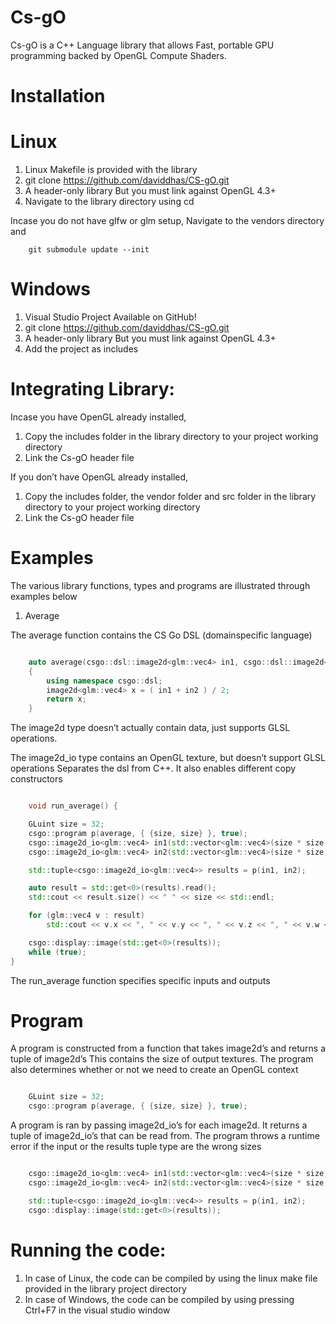 Cs-gO
===============

Cs-gO is a C++ Language library that allows Fast, portable GPU programming
backed by OpenGL Compute Shaders.


Installation
============

Linux
=====

1. Linux Makefile is provided with the library
2. git clone https://github.com/daviddhas/CS-gO.git
3. A header-only library But you must link against OpenGL 4.3+
4. Navigate to the library directory using cd

Incase you do not have glfw or glm setup,
Navigate to the vendors directory and
```
    git submodule update --init
```

Windows
=======
1. Visual Studio Project Available on GitHub!
2. git clone https://github.com/daviddhas/CS-gO.git
3. A header-only library But you must link against OpenGL 4.3+
4. Add the project as includes

Integrating Library:
===================


Incase you have OpenGL already installed,

1. Copy the includes folder in the library directory to your project working
directory
2. Link the Cs-gO header file

If you don’t have OpenGL already installed,

1. Copy the  includes folder, the vendor folder and src folder in the library directory to your project working directory
2. Link the Cs-gO header file

Examples
========
The various library functions, types and programs are illustrated through examples below

1. Average

The average function contains the CS Go DSL (domain­specific language)

```C++

    auto average(csgo::dsl::image2d<glm::vec4> in1, csgo::dsl::image2d<glm::vec4> in2)
    {
	    using namespace csgo::dsl;
	    image2d<glm::vec4> x = ( in1 + in2 ) / 2;
	    return x;
    }

```
The image2d type doesn’t actually contain data, just supports GLSL operations.

The image2d_io type contains an OpenGL texture, but doesn’t support GLSL operations Separates the dsl from C++. It also enables different copy constructors


```C++

    void run_average() {

    GLuint size = 32;
    csgo::program p(average, { {size, size} }, true);
    csgo::image2d_io<glm::vec4> in1(std::vector<glm::vec4>(size * size, glm::vec4(1)), size);
    csgo::image2d_io<glm::vec4> in2(std::vector<glm::vec4>(size * size, glm::vec4(1, 0, 0, 1)), size);

    std::tuple<csgo::image2d_io<glm::vec4>> results = p(in1, in2);

    auto result = std::get<0>(results).read();
    std::cout << result.size() << " " << size << std::endl;

    for (glm::vec4 v : result)
        std::cout << v.x << ", " << v.y << ", " << v.z << ", " << v.w << std::endl;

    csgo::display::image(std::get<0>(results));
    while (true);
}

```
The run_average function specifies specific inputs and outputs

Program
=======


A program is constructed from a function that takes image2d’s and returns a tuple of image2d’s
This contains the size of output textures. The program also determines whether or not we need to create an OpenGL context

```C++

    GLuint size = 32;
    csgo::program p(average, { {size, size} }, true);

```

A program is ran by passing image2d\_io’s for each image2d. It returns a tuple of image2d_io’s that can be read from. The program throws a runtime error if the input or the results tuple type are the wrong sizes

```C++

    csgo::image2d_io<glm::vec4> in1(std::vector<glm::vec4>(size * size, glm::vec4(1)), size);
    csgo::image2d_io<glm::vec4> in2(std::vector<glm::vec4>(size * size, glm::vec4(1, 0, 0, 1)), size);

    std::tuple<csgo::image2d_io<glm::vec4>> results = p(in1, in2);
    csgo::display::image(std::get<0>(results));

```
Running the code:
=================

1. In case of Linux, the code can be compiled by using the linux make file provided in the library project directory
2. In case of Windows, the code can be compiled by using pressing Ctrl+F7 in the visual studio window
